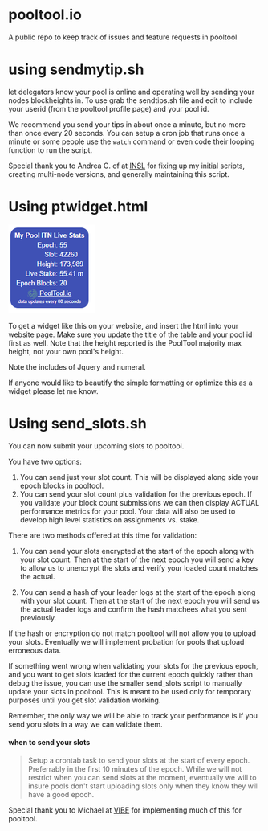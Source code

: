 # pooltool.io
A public repo to keep track of issues and feature requests in pooltool

# using sendmytip.sh
let delegators know your pool is online and operating well by sending your nodes blockheights in.  To use grab the sendtips.sh file and edit to include your userid (from the pooltool profile page) and your pool id.

We recommend you send your tips in about once a minute, but no more than once every 20 seconds.  You can setup a cron job that runs once a minute or some people use the `watch` command or even code their looping function to run the script.

Special thank you to Andrea C. of  at [INSL](https://pooltool.io/pool/93756c507946c4d33d582a2182e6776918233fd622193d4875e96dd5795a348c/) for fixing up my initial scripts, creating multi-node versions, and generally maintaining this script. 

# Using ptwidget.html

![ptwidget](ptwidget/ptwidget.png)

To get a widget like this on your website, and insert the html into your website page.  Make sure you update the title of the table and your pool id first as well.  Note that the height reported is the PoolTool majority max height, not your own pool's height.  

Note the includes of Jquery and numeral.

If anyone would like to beautify the simple formatting or optimize this as a widget please let me know.

# Using send_slots.sh

You can now submit your upcoming slots to pooltool.  

You have two options:
1.  You can send just your slot count.  This will be displayed along side your epoch blocks in pooltool.
2.  You can send your slot count plus validation for the previous epoch.  If you validate your block count submissions we can then display ACTUAL performance metrics for your pool.  Your data will also be used to develop high level statistics on assignments vs. stake.

There are two methods offered at this time for validation:
1.  You can send your slots encrypted at the start of the epoch along with your slot count.  Then at the start of the next epoch you will send a key to allow us to unencrypt the slots and verify your loaded count matches the actual.

2.  You can send a hash of your leader logs at the start of the epoch along with your slot count. Then at the start of the next epoch you will send us the actual leader logs and confirm the hash matchees what you sent previously.


If the hash or encryption do not match pooltool will not allow you to upload your slots.  Eventually we will implement probation for pools that upload erroneous data.

If something went wrong when validating your slots for the previous epoch, and you want to get slots loaded for the current epoch quickly rather than debug the issue, you can use the smaller send_slots script to manually update your slots in pooltool.  This is meant to be used only for temporary purposes until you get slot validation working.

Remember, the only way we will be able to track your performance is if you send yoru slots in a way we can validate them.

#### when to send your slots
>Setup a crontab task to send your slots at the start of every epoch.  Preferrably in the first 10 minutes of the epoch.  While we will not restrict when you can send slots at the moment, eventually we will to insure pools don't start uploading slots only when they know they will have a good epoch.


Special thank you to Michael at [VIBE](https://pooltool.io/pool/ad67bc523e646aa4acce69c921d47092cb89461f2c6f1252fe6576c280aaa6a8/) for implementing much of this for pooltool. 
